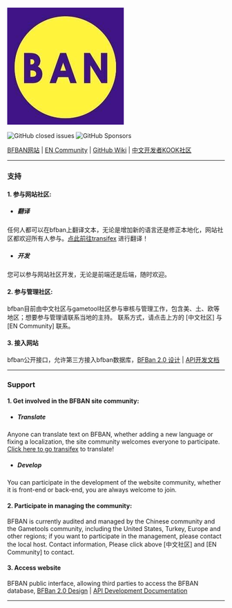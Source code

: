 ![](front/src/assets/images/logo.png)

![GitHub closed issues](https://img.shields.io/github/issues-closed/bfban/bfban-website)
![GitHub Sponsors](https://img.shields.io/github/sponsors/bfban)

[BFBAN网站](https://www.bfban.com) | 
[EN Community](https://discord.gametools.network) |
[GitHub Wiki](/wiki) | 
[中文开发者KOOK社区](https://kook.top/8JTqYq)

----

### 支持

#### 1. 参与网站社区:

* ##### 翻译

任何人都可以在bfban上翻译文本，无论是增加新的语言还是修正本地化，网站社区都欢迎所有人参与。[点此前往transifex](https://app.transifex.com/bfban/bfban-website) 进行翻译！

* ##### 开发
您可以参与网站社区开发，无论是前端还是后端，随时欢迎。

#### 2. 参与管理社区:
bfban目前由中文社区与gametool社区参与审核与管理工作，包含美、土、欧等地区；想要参与管理请联系当地的主持。
联系方式，请点击上方的 [中文社区] 与 [EN Community] 联系。

#### 3. 接入网站
bfban公开接口，允许第三方接入bfban数据库，[BFBan 2.0 设计](backend/) | [API开发文档](https://bfban.gametools.network/docs/)

----

### Support

#### 1. Get involved in the BFBAN site community:

* ##### Translate

Anyone can translate text on BFBAN, whether adding a new language or fixing a localization, the site community welcomes everyone to participate. [Click here to go transifex](https://app.transifex.com/bfban/bfban-website) to translate!

* ##### Develop
You can participate in the development of the website community, whether it is front-end or back-end, you are always welcome to join.

#### 2. Participate in managing the community:
BFBAN is currently audited and managed by the Chinese community and the Gametools community, including the United States, Turkey, Europe and other regions; if you want to participate in the management, please contact the local host.
Contact information, Please click above [中文社区] and [EN Community] to contact.

#### 3. Access website
BFBAN public interface, allowing third parties to access the BFBAN database, [BFBan 2.0 Design](backend/) | [API Development Documentation](https://bfban.gametools.network/docs/)

----
